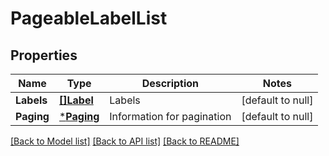 # PageableLabelList

## Properties
Name | Type | Description | Notes
------------ | ------------- | ------------- | -------------
**Labels** | [**[]Label**](Label.md) | Labels | [default to null]
**Paging** | [***Paging**](Paging.md) | Information for pagination | [default to null]

[[Back to Model list]](../README.md#documentation-for-models) [[Back to API list]](../README.md#documentation-for-api-endpoints) [[Back to README]](../README.md)


